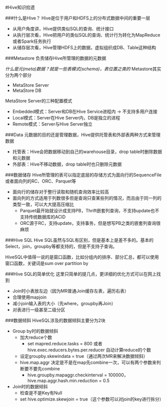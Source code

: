 #Hive知识拾遗

###什么是Hive？
Hive是位于用户和HDFS上的分布式数据中间的重要一层
+ 从用户角度讲，Hive提供类似SQL的查询、统计接口
+ 从执行层次看，Hive把用户的类似SQL的查询、统计行为转化为MapReduce或者Spark任务执行
+ 从储存层次看，Hive管理HDFS上的数据，虚拟组织成DB、Table这种结构

###Metastore
负责储存Hive所管理的数据的元数据

_什么是元(meta)数据？就是一些表模式(schema)，表位置之类的_
Metastore其实分为两个部分
+ MetaStore Server
+ MetaStore DB

MetaStore Server的三种配置模式
+ Embedded模式：Server和DB在Hive Service进程内 -> 不支持多用户连接
+ Local模式：Server在Hive Server内，DB是独立的进程
+ Remote模式：Server与Hive Server独立

###Data
元数据的目的还是管理数据，Hive提供托管表和外部表两种方式来管理数据
+ 托管表：Hive会把数据移动到自己的warehouse目录，drop table时删除数据和元数据
+ 外部表：Hive不移动数据，drop table时也只删除元数据

###数据储存
Hive所管理的表可以指定底层的存储方式为面向行的SequenceFile或者面向列的RC、ORC、Parquet等
+ 面向行的储存对于整行读取和随机查询效率比较高
+ 面向列的方式适用于列数很多但是查询只查某些列的情况，而且由于同一列的类型一致，可以大大提高压缩比
	+ Parquet最开始就设计成支持PB，Thrift嵌套列查询，不支持update也不支持传统数据库的ACID
	+ ORC源于RC，支持update，支持事务，但是想写PB之类的嵌套列查询很麻烦

###Hive SQL
Hive SQL虽然与SQL有区别，但是基本上是差不多的。基本的Select，join，groupby等都支持的，但是不支持子查询。

HiveSQL中值得一说的是窗口函数，比如分组内的排序、部分汇总，都可以使用窗口函数，关键词是sum over partition by 

###Hive SQL的简单优化
这里只简单的提几点，更详细的优化方式可以在网上找到
+ Join时小表放左边（因为MR普通Join缓存左表，遍历右表）
+ 合理使用mapjoin
+ 减小join输入表的大小（先where，groupby再Join）
+ 对表进行一级甚至二级分区
	
###数据倾斜
HiveSQL涉及的数据倾斜主要分为2块
+ Group by时的数据倾斜
	+ 加大reduce个数
		+ set mapred.reduce.tasks = 800 或者 hive.exec.reducers.bytes.per.reducer 自动计算reduce的个数
	+ 设定groupby.skewindata = true（通过两次MR来解决数据倾斜）
	+ hive.map.aggr 决定是不是在map先combine一次，可以有两个参数来判断要不要先combine
		+ hive.groupby.mapaggr.checkinterval = 100000，hive.map.aggr.hash.min.reduction = 0.5
+ Join时的数据倾斜
	+ 检查是不是Key有Null
	+ set hive.optimize.skewjoin = true（这个参数可以对join的key进行拆分）





  
	
	
